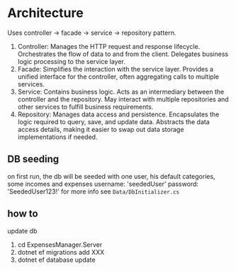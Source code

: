 ﻿# Architecture

Uses controller -> facade -> service -> repository pattern.

1. Controller:
   Manages the HTTP request and response lifecycle.
   Orchestrates the flow of data to and from the client.
   Delegates business logic processing to the service layer.
2. Facade:
   Simplifies the interaction with the service layer.
   Provides a unified interface for the controller, often aggregating calls to multiple services.
3. Service:
   Contains business logic.
   Acts as an intermediary between the controller and the repository.
   May interact with multiple repositories and other services to fulfill business requirements.
4. Repository:
   Manages data access and persistence.
   Encapsulates the logic required to query, save, and update data.
   Abstracts the data access details, making it easier to swap out data storage implementations if needed.

## DB seeding

on first run, the db will be seeded with one user, his default categories, some incomes and expenses
username: 'seededUser'
password: 'SeededUser123!'
for more info see `Data/DbInitializer.cs`

## how to

update db

1. cd ExpensesManager.Server
2. dotnet ef migrations add XXX
3. dotnet ef database update
